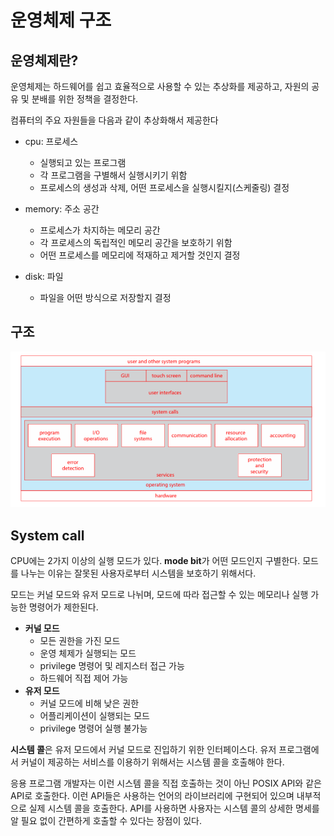 # 운영체제 구조

## 운영체제란?

운영체제는 하드웨어를 쉽고 효율적으로 사용할 수 있는 추상화를 제공하고, 자원의 공유 및 분배를 위한 정책을 결정한다.

컴퓨터의 주요 자원들을 다음과 같이 추상화해서 제공한다

- cpu: 프로세스
  - 실행되고 있는 프로그램
  - 각 프로그램을 구별해서 실행시키기 위함
  - 프로세스의 생성과 삭제, 어떤 프로세스을 실행시킬지(스케줄링) 결정

- memory: 주소 공간
  - 프로세스가 차지하는 메모리 공간
  - 각 프로세스의 독립적인 메모리 공간을 보호하기 위함
  - 어떤 프로세스를 메모리에 적재하고 제거할 것인지 결정

- disk: 파일
  - 파일을 어떤 방식으로 저장할지 결정

## 구조

![image-20250828202157190](images/image-20250828202157190.png)

## System call

CPU에는 2가지 이상의 실행 모드가 있다. **mode bit**가 어떤 모드인지 구별한다. 모드를 나누는 이유는 잘못된 사용자로부터 시스템을 보호하기 위해서다. 

모드는 커널 모드와 유저 모드로 나뉘며, 모드에 따라 접근할 수 있는 메모리나 실행 가능한 명령어가 제한된다.

- **커널 모드**
  - 모든 권한을 가진 모드
  - 운영 체제가 실행되는 모드
  - privilege 명령어 및 레지스터 접근 가능
  - 하드웨어 직접 제어 가능
- **유저 모드**
  - 커널 모드에 비해 낮은 권한
  - 어플리케이션이 실행되는 모드
  - privilege 명령어 실행 불가능

**시스템 콜**은 유저 모드에서 커널 모드로 진입하기 위한 인터페이스다. 유저 프로그램에서 커널이 제공하는 서비스를 이용하기 위해서는 시스템 콜을 호출해야 한다. 

응용 프로그램 개발자는 이런 시스템 콜을 직접 호출하는 것이 아닌 POSIX API와 같은 API로 호출한다. 이런 API들은 사용하는 언어의 라이브러리에 구현되어 있으며 내부적으로 실제 시스템 콜을 호출한다. API를 사용하면 사용자는 시스템 콜의 상세한 명세를 알 필요 없이 간편하게 호출할 수 있다는 장점이 있다. 

